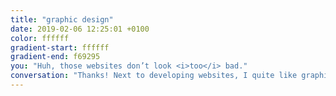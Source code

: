 ```yaml
---
title: "graphic design"
date: 2019-02-06 12:25:01 +0100
color: ffffff
gradient-start: ffffff
gradient-end: f69295
you: "Huh, those websites don’t look <i>too</i> bad."
conversation: "Thanks! Next to developing websites, I quite like graphic design. I got to work on a magazine and some assignments of clients."
---
```

